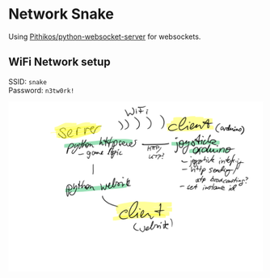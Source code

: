 # Network Snake

Using [Pithikos/python-websocket-server](https://github.com/Pithikos/python-websocket-server) for websockets.

## WiFi Network setup

SSID: `snake`  
Password: `n3tw0rk!`

![Architecture](architecture.png)
